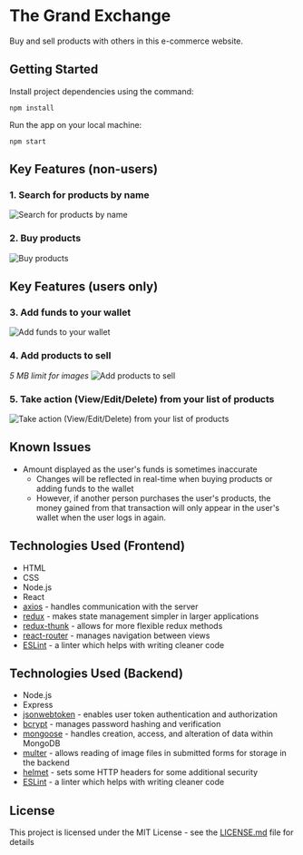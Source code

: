 # The Grand Exchange

Buy and sell products with others in this e-commerce website.


## Getting Started

Install project dependencies using the command:

```
npm install
```

Run the app on your local machine:

```
npm start
```


## Key Features (non-users)

### 1. Search for products by name
![Search for products by name](https://user-images.githubusercontent.com/73377890/168251472-baf7305f-8294-4c07-a88c-19c434d70332.png)

### 2. Buy products
![Buy products](https://user-images.githubusercontent.com/73377890/168251479-012f2c29-6fc1-4a11-9da9-960beb6d1c75.png)


## Key Features (users only)

### 3. Add funds to your wallet
![Add funds to your wallet](https://user-images.githubusercontent.com/73377890/168251002-54940b9e-1b47-4e25-937c-00d0e8ee44a3.png)

### 4. Add products to sell
*5 MB limit for images*
![Add products to sell](https://user-images.githubusercontent.com/73377890/168251019-fc312c6b-7cf2-4f7e-a278-a5d6c43879b0.png)

### 5. Take action (View/Edit/Delete) from your list of products
![Take action (View/Edit/Delete) from your list of products](https://user-images.githubusercontent.com/73377890/168251036-be1901a7-545f-4b3b-8d02-62790c5018db.png)


## Known Issues

* Amount displayed as the user's funds is sometimes inaccurate
  - Changes will be reflected in real-time when buying products or adding funds to the wallet
  - However, if another person purchases the user's products, the money gained from that transaction will only appear in the user's wallet when the user logs in again.


## Technologies Used (Frontend)

* HTML
* CSS
* Node.js
* React
* [axios](https://github.com/axios/axios) - handles communication with the server
* [redux](https://github.com/reduxjs/redux) - makes state management simpler in larger applications
* [redux-thunk](https://github.com/reduxjs/redux-thunk) - allows for more flexible redux methods
* [react-router](https://github.com/remix-run/react-router) - manages navigation between views
* [ESLint](https://eslint.org/) - a linter which helps with writing cleaner code


## Technologies Used (Backend)

* Node.js
* Express
* [jsonwebtoken](https://github.com/auth0/node-jsonwebtoken) - enables user token authentication and authorization
* [bcrypt](https://github.com/kelektiv/node.bcrypt.js/) - manages password hashing and verification
* [mongoose](https://github.com/Automattic/mongoose) - handles creation, access, and alteration of data within MongoDB
* [multer](https://github.com/expressjs/multer) - allows reading of image files in submitted forms for storage in the backend
* [helmet](https://github.com/helmetjs/helmet) - sets some HTTP headers for some additional security
* [ESLint](https://eslint.org/) - a linter which helps with writing cleaner code


## License

This project is licensed under the MIT License - see the [LICENSE.md](LICENSE.md) file for details
